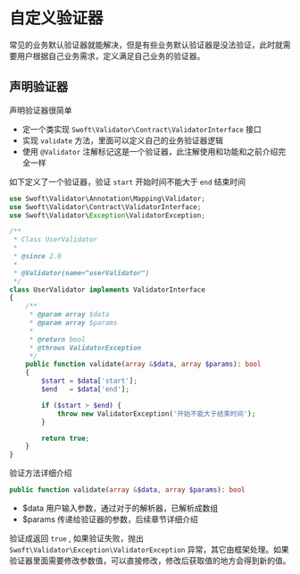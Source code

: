 # 自定义验证器

常见的业务默认验证器就能解决，但是有些业务默认验证器是没法验证，此时就需要用户根据自己业务需求，定义满足自己业务的验证器。


## 声明验证器

声明验证器很简单

- 定一个类实现 `Swoft\Validator\Contract\ValidatorInterface` 接口
- 实现 `validate` 方法，里面可以定义自己的业务验证器逻辑
- 使用 `@Validator` 注解标记这是一个验证器，此注解使用和功能和之前介绍完全一样

如下定义了一个验证器，验证 `start` 开始时间不能大于 `end` 结束时间

```php
use Swoft\Validator\Annotation\Mapping\Validator;
use Swoft\Validator\Contract\ValidatorInterface;
use Swoft\Validator\Exception\ValidatorException;

/**
 * Class UserValidator
 *
 * @since 2.0
 *
 * @Validator(name="userValidator")
 */
class UserValidator implements ValidatorInterface
{
    /**
     * @param array $data
     * @param array $params
     *
     * @return bool
     * @throws ValidatorException
     */
    public function validate(array &$data, array $params): bool
    {
        $start = $data['start'];
        $end   = $data['end'];

        if ($start > $end) {
            throw new ValidatorException('开始不能大于结束时间');
        }

        return true;
    }
}
```

验证方法详细介绍

```php
public function validate(array &$data, array $params): bool
```
- $data 用户输入参数，通过对于的解析器，已解析成数组
- $params 传递给验证器的参数，后续章节详细介绍

验证成返回 `true` , 如果验证失败，抛出 `Swoft\Validator\Exception\ValidatorException` 异常，其它由框架处理。如果验证器里面需要修改参数值，可以直接修改，修改后获取值的地方会得到新的值。